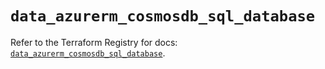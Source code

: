 # `data_azurerm_cosmosdb_sql_database`

Refer to the Terraform Registry for docs: [`data_azurerm_cosmosdb_sql_database`](https://registry.terraform.io/providers/hashicorp/azurerm/4.12.0/docs/data-sources/cosmosdb_sql_database).
